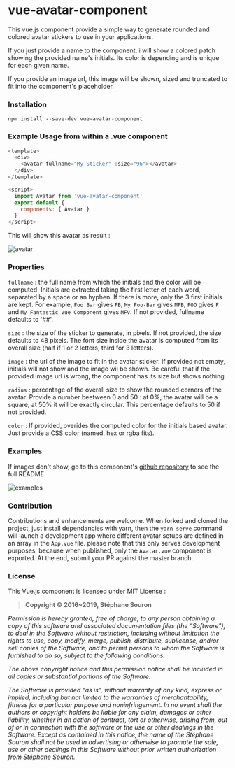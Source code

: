 # vue-avatar-component

This vue.js component provide a simple way to generate rounded and colored avatar stickers to use in your applications.

If you just provide a name to the component, i will show a colored patch showing the provided name's initials. Its color is depending and is unique for each given name.

If you provide an image url, this image will be shown, sized and truncated to fit into the component's placeholder.

### Installation

`npm install --save-dev vue-avatar-component`

### Example Usage from within a .vue component

```javascript
<template>
  <div>
    <avatar fullname="My Sticker" :size="96"></avatar>
  </div>
</template>

<script>
  import Avatar from 'vue-avatar-component'
  export default {
    components: { Avatar }
  }
</script>
```

This will show this avatar as result :

![avatar](https://raw.githubusercontent.com/ssouron/vue-avatar-component/master/img/example0.jpg)

### Properties

`fullname` :   the full name from which the initials and the color will be computed. Initials are extracted taking the first letter of each word, separated by a space or an hyphen. If there is more, only the 3 first initials are kept. For example, `Foo Bar` gives `FB`, `My Foo-Bar` gives `MFB`, `FOO` gives `F` and `My Fantastic Vue Component` gives `MFV`. If not provided, fullname defaults to '##'.

`size` : the size of the sticker to generate, in pixels. If not provided, the size defaults to 48 pixels. The font size inside the avatar is computed from its overall size (half if 1 or 2 letters, third for 3 letters).

`image` : the url of the image to fit in the avatar sticker. If provided not empty, initials will not show and the image wil be shown. Be careful that if the provided image url is wrong, the component has its size but shows nothing.

`radius` : percentage of the overall size to show the rounded corners of the avatar. Provide a number beetween 0 and 50 : at 0%, the avatar will be a square, at 50% it will be exactly circular. This percentage defaults to 50 if not provided.

`color` : If provided, overides the computed color for the initials based avatar. Just provide a CSS color (named, hex or rgba fits).

### Examples

If images don't show, go to this component's [github repository](https://github.com/ssouron/vue-avatar-component) to see the full README.

![examples](https://raw.githubusercontent.com/ssouron/vue-avatar-component/master/img/examples.png)

### Contribution

Contributions and enhancements are welcome. When forked and cloned the project, just install dependancies with yarn, then the `yarn serve`
command will launch a development app where different avatar setups are defined in an array in the `App.vue` file.
please note that this only serves development purposes, because when published, only the `Avatar.vue` component is exported.
At the end, submit your PR against the master branch.

### License

This Vue.js component is licensed under MIT License :

> **Copyright © 2016~2019, Stéphane Souron**

*Permission is hereby granted, free of charge, to any person obtaining a copy of this software and associated documentation files (the “Software”), to deal in the Software without restriction, including without limitation the rights to use, copy, modify, merge, publish, distribute, sublicense, and/or sell copies of the Software, and to permit persons to whom the Software is furnished to do so, subject to the following conditions:*

*The above copyright notice and this permission notice shall be included in all copies or substantial portions of the Software.*

*The Software is provided “as is”, without warranty of any kind, express or implied, including but not limited to the warranties of merchantability, fitness for a particular purpose and noninfringement. In no event shall the authors or copyright holders be liable for any claim, damages or other liability, whether in an action of contract, tort or otherwise, arising from, out of or in connection with the software or the use or other dealings in the Software.
Except as contained in this notice, the name of the Stéphane Souron shall not be used in advertising or otherwise to promote the sale, use or other dealings in this Software without prior written authorization from Stéphane Souron.*
